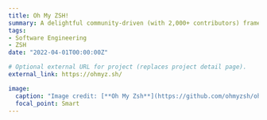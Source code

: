 ```yaml
---
title: Oh My ZSH!
summary: A delightful community-driven (with 2,000+ contributors) framework for managing your zsh configuration
tags:
- Software Engineering
- ZSH
date: "2022-04-01T00:00:00Z"

# Optional external URL for project (replaces project detail page).
external_link: https://ohmyz.sh/

image:
  caption: "Image credit: [**Oh My Zsh**](https://github.com/ohmyzsh/ohmyzsh)"
  focal_point: Smart
---
```

